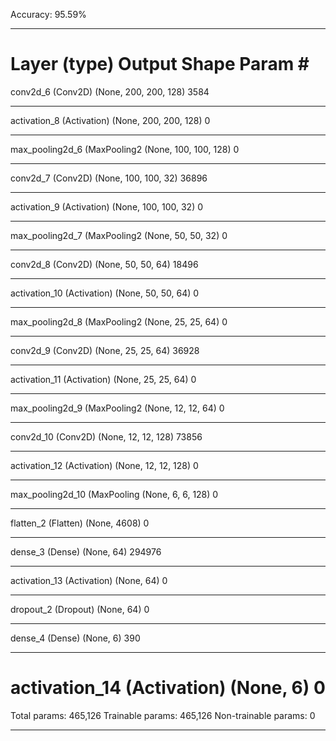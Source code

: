 Accuracy:  95.59%

_________________________________________________________________
Layer (type)                 Output Shape              Param #   
=================================================================
conv2d_6 (Conv2D)            (None, 200, 200, 128)     3584      
_________________________________________________________________
activation_8 (Activation)    (None, 200, 200, 128)     0         
_________________________________________________________________
max_pooling2d_6 (MaxPooling2 (None, 100, 100, 128)     0         
_________________________________________________________________
conv2d_7 (Conv2D)            (None, 100, 100, 32)      36896     
_________________________________________________________________
activation_9 (Activation)    (None, 100, 100, 32)      0         
_________________________________________________________________
max_pooling2d_7 (MaxPooling2 (None, 50, 50, 32)        0         
_________________________________________________________________
conv2d_8 (Conv2D)            (None, 50, 50, 64)        18496     
_________________________________________________________________
activation_10 (Activation)   (None, 50, 50, 64)        0         
_________________________________________________________________
max_pooling2d_8 (MaxPooling2 (None, 25, 25, 64)        0         
_________________________________________________________________
conv2d_9 (Conv2D)            (None, 25, 25, 64)        36928     
_________________________________________________________________
activation_11 (Activation)   (None, 25, 25, 64)        0         
_________________________________________________________________
max_pooling2d_9 (MaxPooling2 (None, 12, 12, 64)        0         
_________________________________________________________________
conv2d_10 (Conv2D)           (None, 12, 12, 128)       73856     
_________________________________________________________________
activation_12 (Activation)   (None, 12, 12, 128)       0         
_________________________________________________________________
max_pooling2d_10 (MaxPooling (None, 6, 6, 128)         0         
_________________________________________________________________
flatten_2 (Flatten)          (None, 4608)              0         
_________________________________________________________________
dense_3 (Dense)              (None, 64)                294976    
_________________________________________________________________
activation_13 (Activation)   (None, 64)                0         
_________________________________________________________________
dropout_2 (Dropout)          (None, 64)                0         
_________________________________________________________________
dense_4 (Dense)              (None, 6)                 390       
_________________________________________________________________
activation_14 (Activation)   (None, 6)                 0         
=================================================================
Total params: 465,126
Trainable params: 465,126
Non-trainable params: 0
_________________________________________________________________
